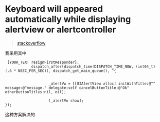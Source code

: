 # Keyboard will appeared automatically while displaying alertview or alertcontroller

>[stackoverflow](http://stackoverflow.com/questions/30498972/keyboard-will-appeared-automatically-in-ios-8-3-while-displaying-alertview-or-al)

我采用其中

```
 [YOUR_TEXT resignFirstResponder];
            dispatch_after(dispatch_time(DISPATCH_TIME_NOW, (int64_t)(.6 * NSEC_PER_SEC)), dispatch_get_main_queue(), ^{


                    _alertVw = [[UIAlertView alloc] initWithTitle:@"" message:@"message." delegate:self cancelButtonTitle:@"Ok" otherButtonTitles:nil, nil];

                    [_alertVw show];
});

```
这种方案解决的


